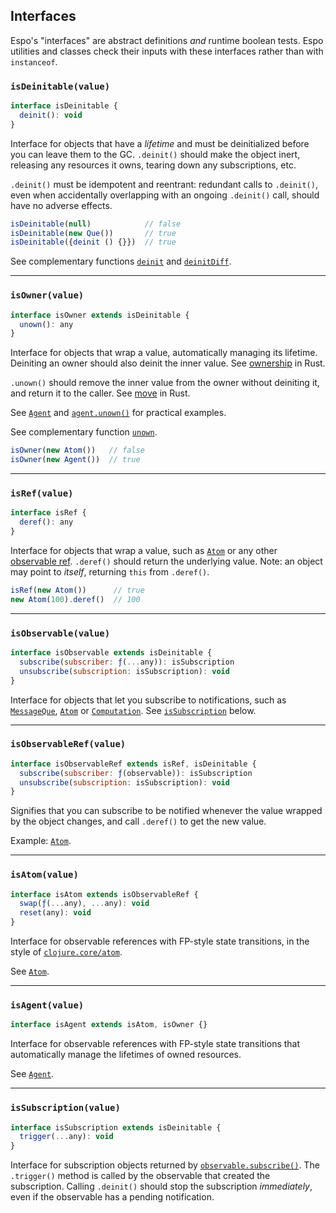 ## Interfaces

Espo's "interfaces" are abstract definitions _and_ runtime boolean tests. Espo
utilities and classes check their inputs with these interfaces rather than with
`instanceof`.

### `isDeinitable(value)`

```js
interface isDeinitable {
  deinit(): void
}
```

Interface for objects that have a _lifetime_ and must be deinitialized before
you can leave them to the GC. `.deinit()` should make the object inert,
releasing any resources it owns, tearing down any subscriptions, etc.

`.deinit()` must be idempotent and reentrant: redundant calls to `.deinit()`,
even when accidentally overlapping with an ongoing `.deinit()` call, should have
no adverse effects.

```js
isDeinitable(null)            // false
isDeinitable(new Que())       // true
isDeinitable({deinit () {}})  // true
```

See complementary functions [`deinit`](#-deinit-ref-) and
[`deinitDiff`](#-deinitdiff-prev-next-).

---

### `isOwner(value)`

```js
interface isOwner extends isDeinitable {
  unown(): any
}
```

Interface for objects that wrap a value, automatically managing its lifetime.
Deiniting an owner should also deinit the inner value. See
[ownership](https://doc.rust-lang.org/book/ownership.html#ownership) in Rust.

`.unown()` should remove the inner value from the owner without deiniting it,
and return it to the caller. See
[move](https://doc.rust-lang.org/book/ownership.html#move-semantics) in Rust.

See [`Agent`](#-agent-value-) and [`agent.unown()`](#-agent-unown-) for
practical examples.

See complementary function [`unown`](#-unown-ref-).

```js
isOwner(new Atom())   // false
isOwner(new Agent())  // true
```

---

### `isRef(value)`

```js
interface isRef {
  deref(): any
}
```

Interface for objects that wrap a value, such as [`Atom`](#-atom-value-) or any
other [observable ref](#-isobservableref-value-). `.deref()` should return the
underlying value. Note: an object may point to _itself_, returning `this` from
`.deref()`.

```js
isRef(new Atom())      // true
new Atom(100).deref()  // 100
```

---

### `isObservable(value)`

```js
interface isObservable extends isDeinitable {
  subscribe(subscriber: ƒ(...any)): isSubscription
  unsubscribe(subscription: isSubscription): void
}
```

Interface for objects that let you subscribe to notifications, such as
[`MessageQue`](#-messageque-), [`Atom`](#-atom-value-) or
[`Computation`](#-computation-def-equal-). See [`isSubscription`](#-issubscription-value-)
below.

---

### `isObservableRef(value)`

```js
interface isObservableRef extends isRef, isDeinitable {
  subscribe(subscriber: ƒ(observable)): isSubscription
  unsubscribe(subscription: isSubscription): void
}
```

Signifies that you can subscribe to be notified whenever the value wrapped
by the object changes, and call `.deref()` to get the new value.

Example: [`Atom`](#-atom-value-).

---

### `isAtom(value)`

```js
interface isAtom extends isObservableRef {
  swap(ƒ(...any), ...any): void
  reset(any): void
}
```

Interface for observable references with FP-style state transitions, in the style
of [`clojure.core/atom`](https://clojuredocs.org/clojure.core/atom).

See [`Atom`](#-atom-value-).

---

### `isAgent(value)`

```js
interface isAgent extends isAtom, isOwner {}
```

Interface for observable references with FP-style state transitions that
automatically manage the lifetimes of owned resources.

See [`Agent`](#-agent-value-).

---

### `isSubscription(value)`

```js
interface isSubscription extends isDeinitable {
  trigger(...any): void
}
```

Interface for subscription objects returned by
[`observable.subscribe()`](#-observable-subscribe-subscriber-). The `.trigger()`
method is called by the observable that created the subscription. Calling
`.deinit()` should stop the subscription _immediately_, even if the observable
has a pending notification.
